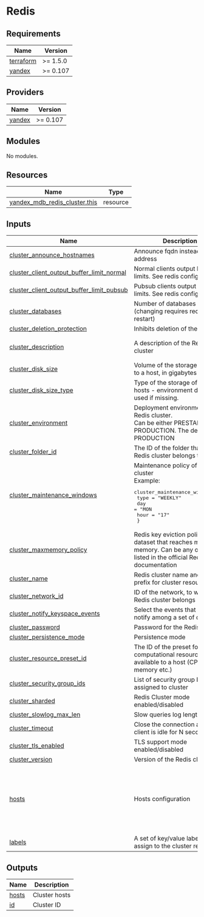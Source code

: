 # Redis

<!-- BEGIN_TF_DOCS -->
## Requirements

| Name | Version |
|------|---------|
| <a name="requirement_terraform"></a> [terraform](#requirement\_terraform) | >= 1.5.0 |
| <a name="requirement_yandex"></a> [yandex](#requirement\_yandex) | >= 0.107 |

## Providers

| Name | Version |
|------|---------|
| <a name="provider_yandex"></a> [yandex](#provider\_yandex) | >= 0.107 |

## Modules

No modules.

## Resources

| Name | Type |
|------|------|
| [yandex_mdb_redis_cluster.this](https://registry.terraform.io/providers/yandex-cloud/yandex/latest/docs/resources/mdb_redis_cluster) | resource |

## Inputs

| Name | Description | Type | Default | Required |
|------|-------------|------|---------|:--------:|
| <a name="input_cluster_announce_hostnames"></a> [cluster\_announce\_hostnames](#input\_cluster\_announce\_hostnames) | Announce fqdn instead of ip address | `bool` | `null` | no |
| <a name="input_cluster_client_output_buffer_limit_normal"></a> [cluster\_client\_output\_buffer\_limit\_normal](#input\_cluster\_client\_output\_buffer\_limit\_normal) | Normal clients output buffer limits. See redis config file | `any` | `null` | no |
| <a name="input_cluster_client_output_buffer_limit_pubsub"></a> [cluster\_client\_output\_buffer\_limit\_pubsub](#input\_cluster\_client\_output\_buffer\_limit\_pubsub) | Pubsub clients output buffer limits. See redis config file | `any` | `null` | no |
| <a name="input_cluster_databases"></a> [cluster\_databases](#input\_cluster\_databases) | Number of databases (changing requires redis-server restart) | `number` | `null` | no |
| <a name="input_cluster_deletion_protection"></a> [cluster\_deletion\_protection](#input\_cluster\_deletion\_protection) | Inhibits deletion of the cluster | `bool` | `null` | no |
| <a name="input_cluster_description"></a> [cluster\_description](#input\_cluster\_description) | A description of the Redis cluster | `string` | `"Redis cluster managed by terraform"` | no |
| <a name="input_cluster_disk_size"></a> [cluster\_disk\_size](#input\_cluster\_disk\_size) | Volume of the storage available to a host, in gigabytes | `number` | `20` | no |
| <a name="input_cluster_disk_size_type"></a> [cluster\_disk\_size\_type](#input\_cluster\_disk\_size\_type) | Type of the storage of Redis hosts - environment default is used if missing. | `string` | `null` | no |
| <a name="input_cluster_environment"></a> [cluster\_environment](#input\_cluster\_environment) | Deployment environment of the Redis cluster.<br>  Can be either PRESTABLE or PRODUCTION. The default is PRODUCTION | `string` | `"PRODUCTION"` | no |
| <a name="input_cluster_folder_id"></a> [cluster\_folder\_id](#input\_cluster\_folder\_id) | The ID of the folder that the Redis cluster belongs to | `string` | `null` | no |
| <a name="input_cluster_maintenance_windows"></a> [cluster\_maintenance\_windows](#input\_cluster\_maintenance\_windows) | Maintenance policy of the Redis cluster<br>  Example:<pre>cluster_maintenance_windows = {<br>      type = "WEEKLY"<br>      day  = "MON<br>      hour = "17"<br>  }</pre> | `map(any)` | `{}` | no |
| <a name="input_cluster_maxmemory_policy"></a> [cluster\_maxmemory\_policy](#input\_cluster\_maxmemory\_policy) | Redis key eviction policy for a dataset that reaches maximum memory. Can be any of the listed in the official RedisDB documentation | `string` | `null` | no |
| <a name="input_cluster_name"></a> [cluster\_name](#input\_cluster\_name) | Redis cluster name and name prefix for cluster resources | `string` | n/a | yes |
| <a name="input_cluster_network_id"></a> [cluster\_network\_id](#input\_cluster\_network\_id) | ID of the network, to which the Redis cluster belongs | `string` | n/a | yes |
| <a name="input_cluster_notify_keyspace_events"></a> [cluster\_notify\_keyspace\_events](#input\_cluster\_notify\_keyspace\_events) | Select the events that Redis will notify among a set of classes | `string` | `null` | no |
| <a name="input_cluster_password"></a> [cluster\_password](#input\_cluster\_password) | Password for the Redis cluster | `string` | n/a | yes |
| <a name="input_cluster_persistence_mode"></a> [cluster\_persistence\_mode](#input\_cluster\_persistence\_mode) | Persistence mode | `bool` | `null` | no |
| <a name="input_cluster_resource_preset_id"></a> [cluster\_resource\_preset\_id](#input\_cluster\_resource\_preset\_id) | The ID of the preset for computational resources available to a host (CPU, memory etc.) | `string` | `"b3-c1-m4"` | no |
| <a name="input_cluster_security_group_ids"></a> [cluster\_security\_group\_ids](#input\_cluster\_security\_group\_ids) | List of security group IDs to be assigned to cluster | `list(string)` | `null` | no |
| <a name="input_cluster_sharded"></a> [cluster\_sharded](#input\_cluster\_sharded) | Redis Cluster mode enabled/disabled | `bool` | `null` | no |
| <a name="input_cluster_slowlog_max_len"></a> [cluster\_slowlog\_max\_len](#input\_cluster\_slowlog\_max\_len) | Slow queries log length | `string` | `null` | no |
| <a name="input_cluster_timeout"></a> [cluster\_timeout](#input\_cluster\_timeout) | Close the connection after a client is idle for N seconds | `number` | `null` | no |
| <a name="input_cluster_tls_enabled"></a> [cluster\_tls\_enabled](#input\_cluster\_tls\_enabled) | TLS support mode enabled/disabled | `bool` | `null` | no |
| <a name="input_cluster_version"></a> [cluster\_version](#input\_cluster\_version) | Version of the Redis cluster | `string` | n/a | yes |
| <a name="input_hosts"></a> [hosts](#input\_hosts) | Hosts configuration | <pre>list(object({<br>    zone             = string<br>    subnet_id        = optional(string)<br>    shard_name       = optional(string)<br>    replica_priority = optional(string)<br>    assign_public_ip = optional(bool)<br>  }))</pre> | n/a | yes |
| <a name="input_labels"></a> [labels](#input\_labels) | A set of key/value label pairs to assign to the cluster resources | `map(any)` | `null` | no |

## Outputs

| Name | Description |
|------|-------------|
| <a name="output_hosts"></a> [hosts](#output\_hosts) | Cluster hosts |
| <a name="output_id"></a> [id](#output\_id) | Cluster ID |
<!-- END_TF_DOCS -->